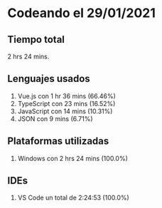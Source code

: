 # Codeando el 29/01/2021

## Tiempo total
2 hrs 24 mins.

## Lenguajes usados
1. Vue.js con 1 hr 36 mins (66.46%)
1. TypeScript con 23 mins (16.52%)
1. JavaScript con 14 mins (10.31%)
1. JSON con 9 mins (6.71%)

## Plataformas utilizadas
1. Windows con 2 hrs 24 mins (100.0%)

## IDEs
1. VS Code un total de 2:24:53 (100.0%)

